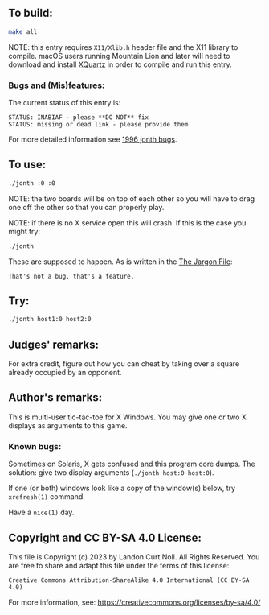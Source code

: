 ## To build:

```sh
make all
```

NOTE: this entry requires `X11/Xlib.h` header file and the X11 library to
compile. macOS users running Mountain Lion and later will need to download and
install [XQuartz](https://www.xquartz.org) in order to compile and run this
entry.


### Bugs and (Mis)features:

The current status of this entry is:

```
STATUS: INABIAF - please **DO NOT** fix
STATUS: missing or dead link - please provide them
```

For more detailed information see [1996 jonth bugs](../../bugs.html#1996_jonth).


## To use:

```sh
./jonth :0 :0
```

NOTE: the two boards will be on top of each other so you will have to drag one
off the other so that you can properly play.


NOTE: if there is no X service open this will crash. If this is the case you
might try:

```sh
./jonth
```

These are supposed to happen.  As is written in the
[The Jargon File](http://catb.org/jargon/html/F/feature.html):

```
That's not a bug, that's a feature.
```


## Try:

```sh
./jonth host1:0 host2:0
```


## Judges' remarks:

For extra credit, figure out how you can cheat by taking over a square already
occupied by an opponent.


## Author's remarks:

This is multi-user tic-tac-toe for X Windows. You may give one or two X displays
as arguments to this game.

### Known bugs:

Sometimes on Solaris, X gets confused and this program core dumps. The solution:
give two display arguments (`./jonth host:0 host:0`).

If one (or both) windows look like a copy of the window(s) below, try
`xrefresh(1)` command.

Have a `nice(1)` day.


## Copyright and CC BY-SA 4.0 License:

This file is Copyright (c) 2023 by Landon Curt Noll.  All Rights Reserved.
You are free to share and adapt this file under the terms of this license:

    Creative Commons Attribution-ShareAlike 4.0 International (CC BY-SA 4.0)

For more information, see: https://creativecommons.org/licenses/by-sa/4.0/
